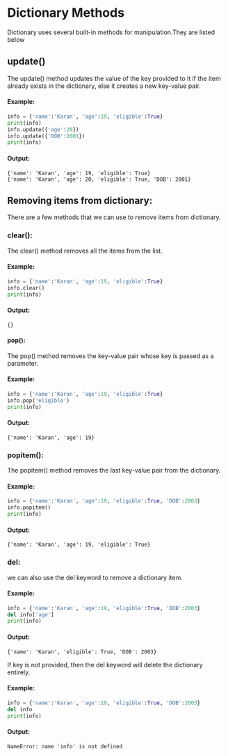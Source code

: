 # Dictionary Methods
Dictionary uses several built-in methods for manipulation.They are listed below
## update() 
The update() method updates the value of the key provided to it if the item already exists in the dictionary, else it creates a new key-value pair.

#### Example:
```python
info = {'name':'Karan', 'age':19, 'eligible':True}
print(info)
info.update({'age':20})
info.update({'DOB':2001})
print(info)
```
#### Output:
```
{'name': 'Karan', 'age': 19, 'eligible': True}
{'name': 'Karan', 'age': 20, 'eligible': True, 'DOB': 2001}
 ```

 

## Removing items from dictionary:
There are a few methods that we can use to remove items from dictionary.

 

### clear():
The clear() method removes all the items from the list. 
#### Example:
```python
info = {'name':'Karan', 'age':19, 'eligible':True}
info.clear()
print(info)
```
#### Output:
```
{}
 ```

#### pop():
The pop() method removes the key-value pair whose key is passed as a parameter.
#### Example:
```python
info = {'name':'Karan', 'age':19, 'eligible':True}
info.pop('eligible')
print(info)
```
#### Output:
```
{'name': 'Karan', 'age': 19}
 ```

### popitem(): 
The popitem() method removes the last key-value pair from the dictionary.
#### Example:
```python
info = {'name':'Karan', 'age':19, 'eligible':True, 'DOB':2003}
info.popitem()
print(info)
```
#### Output:
```
{'name': 'Karan', 'age': 19, 'eligible': True}
 ```

### del:
we can also use the del keyword to remove a dictionary item. 

#### Example:
```python
info = {'name':'Karan', 'age':19, 'eligible':True, 'DOB':2003}
del info['age']
print(info)
```
#### Output:
```
{'name': 'Karan', 'eligible': True, 'DOB': 2003}
 ```

If key is not provided, then the del keyword will delete the dictionary entirely.

#### Example:
```python
info = {'name':'Karan', 'age':19, 'eligible':True, 'DOB':2003}
del info
print(info)
```
#### Output:
```
NameError: name 'info' is not defined
```